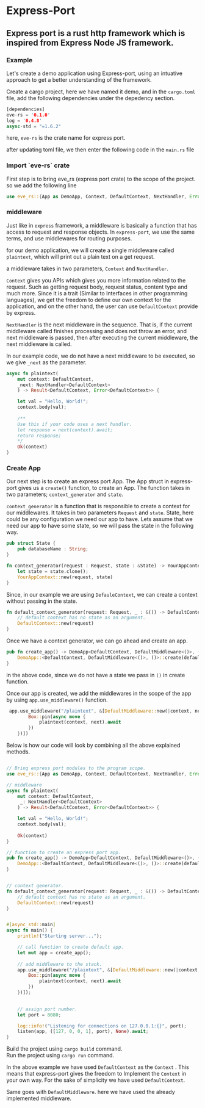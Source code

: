 # Express-Port

## Express port is a rust http framework which is inspired from Express Node JS framework.



### Example

Let's create a demo application using Express-port, using an intuative approach to get a better understanding of the framework.

Create a cargo project, here we have named it demo, and in the `cargo.toml` file, add the following dependencies under the depedency section.

``` rust
[dependencies]
eve-rs = '0.1.0'
log = '0.4.8'
async-std = "=1.6.2"
```

here, `eve-rs` is the crate name for express port.  

after updating toml file, we then enter the following code in the `main.rs` file  


<H3> Import `eve-rs` crate </H3>

First step is to bring eve_rs (express port crate) to the scope of the project. so we add the following line

```rust
use eve_rs::{App as DemoApp, Context, DefaultContext, NextHandler, Error, listen, Request, DefaultMiddleware};
```

<H3> middleware </H3>  

Just like in `express` framework, a middleware is basically a function that has access to request and response objects. In `express-port`, we use the same terms, and use middlewares for routing purposes.

for our demo application, we will create a single middleware called `plaintext`, which will print out a plain text on a get request.

a middleware takes in two parameters, `Context` and `NextHandler`. 

`Context` gives you APIs which gives you more information related to the request. Such as getting request body, request status, content type and much more. Since it is a trait (Similar to Interfaces in other programming languages), we get the freedom to define our own context for the application, and on the other hand, the user can use `DefaultContext` provide by express.

`NextHandler` is the next middleware in the sequence. That is, if the current middleware called finishes processing and does not throw an error, and next middleware is passed, then after executing the current middleware, the next middleware is called.

In our example code, we do not have a next middleware to be executed, so we give `_next` as the parameter.

```rust 
async fn plaintext(
    mut context: DefaultContext,
    _next: NextHandler<DefaultContext>
    ) -> Result<DefaultContext, Error<DefaultContext>> {

    let val = "Hello, World!";
    context.body(val);
    
    /**
    Use this if your code uses a next handler.
    let response = next(context).await;
    return response;
    */
    Ok(context)
}
```

<H3> Create App </H3>  

Our next step is to create an express port App. The App struct in express-port gives us a `create()`  function, to create an App. The function takes in two parameters; `context_generator` and  `state`. 

`context_generator` is a function that is responsible to create a context for our middlewares. It takes in two parameters `Request` and  `state`. State, here could be any configuration we need our app to have. Lets assume that we need our app to have some state, so we will pass the state in the following way.

```rust
pub struct State {
    pub databaseName : String;
}

fn context_generator(request : Request, state : &State) -> YourAppContext {
    let state = state.clone();
    YourAppContext::new(request, state)
}
```

Since, in our example we are using `DefauleContext`, we can create a context without passing in the state.
``` rust
fn default_context_generator(request: Request, _ : &()) -> DefaultContext {     
    // default context has no state as an argument.
	DefaultContext::new(request)
}
```

Once we have a context generator, we can go ahead and create an app.

``` rust
pub fn create_app() -> DemoApp<DefaultContext, DefaultMiddleware<()>, ()>  {
    DemoApp::<DefaultContext, DefaultMiddleware<()>, ()>::create(default_context_generator, ())
}
```
in the above code, since we do not have a state we pass in `()` in create function.

Once our app is created, we add the middlewares in the scope of the app by using `app.use_middleware()` function.

``` rust
 app.use_middleware("/plaintext", &[DefaultMiddleware::new(|context, next| {
        Box::pin(async move {
            plaintext(context, next).await 
        })
    })])
```

Below is how our code will look by combining all the above explained methods.

``` rust

// Bring express port modules to the program scope.
use eve_rs::{App as DemoApp, Context, DefaultContext, NextHandler, Error, listen, Request, DefaultMiddleware};

// middleware
async fn plaintext(
    mut context: DefaultContext,
     _: NextHandler<DefaultContext>
    ) -> Result<DefaultContext, Error<DefaultContext>> {

    let val = "Hello, World!";
    context.body(val);
    
    Ok(context)
}

// function to create an express port app.
pub fn create_app() -> DemoApp<DefaultContext, DefaultMiddleware<()>, ()>  {
    DemoApp::<DefaultContext, DefaultMiddleware<()>, ()>::create(default_context_generator, ())
}


// context generator.
fn default_context_generator(request: Request, _ : &()) -> DefaultContext {     
    // default context has no state as an argument.
	DefaultContext::new(request)
}


#[async_std::main]
async fn main() {
    println!("Starting server...");

    // call function to create default app.
    let mut app = create_app();
    
    // add middleware to the stack.
    app.use_middleware("/plaintext", &[DefaultMiddleware::new(|context, next| {
        Box::pin(async move {
            plaintext(context, next).await 
        })
    })]);
    

    // assign port number.
    let port = 8080;

    log::info!("Listening for connections on 127.0.0.1:{}", port);
    listen(app, ([127, 0, 0, 1], port), None).await;
}

```
Build the project using `cargo build` command.  
Run the project using `cargo run` command.

In the above example we have used  `DefaultContext`  as the  `Context` . This means that express-port gives the freedom to Implement the `Context` in your own way. For the sake of simplicity we have used  `DefaultContext`.

Same goes with `DefaultMiddleware`. here we have used the already implemented middleware.
